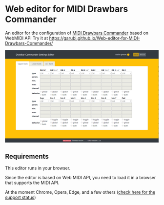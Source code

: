 # Web editor for MIDI Drawbars Commander

An editor for the configuration of [MIDI Drawbars Commander](https://github.com/garubi/MIDI-Drawbars-Commander) based on WebMIDI API
Try it at https://garubi.github.io/Web-editor-for-MIDI-Drawbars-Commander/

![Editor screenshot](/img/screenshot.png)

## Requirements ##
This editor runs in your browser.

Since the editor is based on Web MIDI API, you need to load it in a browser that supports the MIDI API.

At the moment Chrome, Opera, Edge, and a few others ([check here for the support status](https://caniuse.com/#feat=midi))
